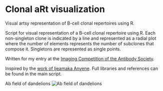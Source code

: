 # Clonal aRt visualization
Visual artsy representation of B-cell clonal repertoires using R.

Script for visual representation of a B-cell clonal repertoire using R. Each non-singleton clone is indicated by a line and represented as a radial plot where the number of elements represents the number of subclones that compose it. Singletons are represented as single points.

Written for my entry at the [Imaging Competition of the Antibody Society](https://www.antibodysociety.org/imaging-competition/).


Inspired by the [work of Ijeamaka Anyene](https://ijeamakaanyene.github.io/aRt_ggplot/index.html). Full libraries and references can be found in the main script.

Ab field of dandelions
![Ab field of dandelions](https://raw.githubusercontent.com/EDS-Bioinformatics-Laboratory/Clonal_aRt_visualization/main/RGV_Ab_field_of_dandelions.png "Ab field of dandelions")
